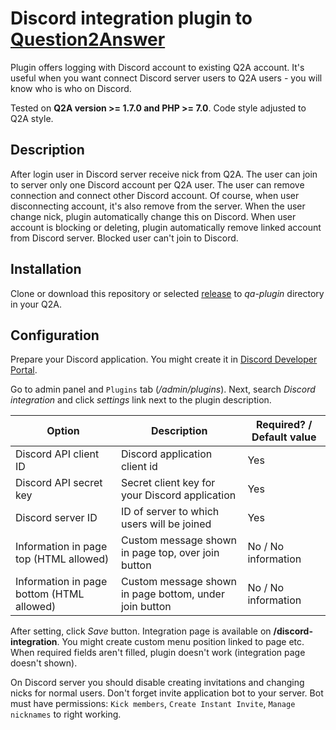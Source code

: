 # Discord integration plugin to [Question2Answer](http://question2answer.org/)

Plugin offers logging with Discord account to existing Q2A account. It's useful when you want connect Discord server users to Q2A users - you will know who is who on Discord.

Tested on **Q2A version >= 1.7.0 and PHP >= 7.0**. Code style adjusted to Q2A style.

## Description

After login user in Discord server receive nick from Q2A. The user can join to server only one Discord account per Q2A user. The user can remove connection and connect other Discord account. Of course, when user disconnecting account, it's also remove from the server. When the user change nick, plugin automatically change this on Discord. When user account is blocking or deleting, plugin automatically remove linked account from Discord server. Blocked user can't join to Discord.

## Installation

Clone or download this repository or selected [release](https://github.com/awaluk/q2a-discord-integration/releases) to *qa-plugin* directory in your Q2A.
 
## Configuration

Prepare your Discord application. You might create it in [Discord Developer Portal](https://discord.com/developers/applications/).

Go to admin panel and `Plugins` tab (*/admin/plugins*). Next, search *Discord integration* and click *settings* link next to the plugin description.

| Option | Description | Required? / Default value |
| --- | --- | --- |
| Discord API client ID | Discord application client id | Yes |
| Discord API secret key | Secret client key for your Discord application | Yes |
| Discord server ID | ID of server to which users will be joined | Yes |
| Information in page top (HTML allowed) | Custom message shown in page top, over join button | No / No information |
| Information in page bottom (HTML allowed) | Custom message shown in page bottom, under join button | No / No information |

After setting, click *Save* button. Integration page is available on **/discord-integration**. You might create custom menu position linked to page etc. When required fields aren't filled, plugin doesn't work (integration page doesn't shown).

On Discord server you should disable creating invitations and changing nicks for normal users. Don't forget invite application bot to your server. Bot must have permissions: `Kick members`, `Create Instant Invite`, `Manage nicknames` to right working.
